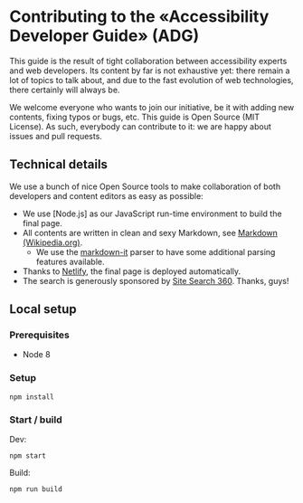 # Contributing to the «Accessibility Developer Guide» (ADG)

This guide is the result of tight collaboration between accessibility experts and web developers. Its content by far is not exhaustive yet: there remain a lot of topics to talk about, and due to the fast evolution of web technologies, there certainly will always be.

We welcome everyone who wants to join our initiative, be it with adding new contents, fixing typos or bugs, etc. This guide is Open Source (MIT License). As such, everybody can contribute to it: we are happy about issues and pull requests.

## Technical details

We use a bunch of nice Open Source tools to make collaboration of both developers and content editors as easy as possible:

- We use [Node.js] as our JavaScript run-time environment to build the final page.
- All contents are written in clean and sexy Markdown, see [Markdown (Wikipedia.org)](https://en.wikipedia.org/wiki/Markdown).
    - We use the [markdown-it](https://github.com/markdown-it/markdown-it) parser to have some additional parsing features available.
- Thanks to [Netlify](https://www.netlify.com/), the final page is deployed automatically.
- The search is generously sponsored by [Site Search 360](https://sitesearch360.com/). Thanks, guys!

## Local setup

### Prerequisites

- Node 8

### Setup

```
npm install
```

### Start / build

Dev:

```
npm start
```

Build:

```
npm run build
```
